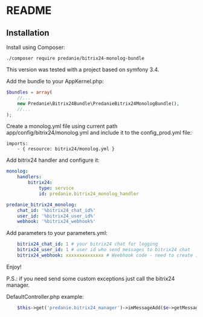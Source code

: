 README
======

Installation
------------

Install using Composer:

```
./composer require predanie/bitrix24-monolog-bundle
```

This version was tested with a project based on symfony 3.4.

Add the bundle to your AppKernel.php:

``` php
$bundles = array(
    //...
    new Predanie\Bitrix24Bundle\PredanieBitrix24MonologBundle(),
    //...
);
```

Create a monolog.yml file using current path app/config/bitrix24/monolog.yml and include it to the config_prod.yml file:

```
imports:
    - { resource: bitrix24/monolog.yml }
```
 
Add bitrix24 handler and configure it:

``` yml
monolog:
    handlers:
        bitrix24:
            type: service
            id: predanie.bitrix24_monolog_handler

predanie_bitrix24_monolog:
    chat_id: '%bitrix24_chat_id%'
    user_id: '%bitrix24_user_id%'
    webhook: '%bitrix24_webhook%'
```

Add parameters to your parameters.yml:

``` yml
    bitrix24_chat_id: 1 # your bitrix24 chat for logging
    bitrix24_user_id: 1 # user id who send messages to bitrix24 chat 
    bitrix24_webhook: xxxxxxxxxxxxxx # Weebhook code - need to create in the Bitrix24 admin panel
```
Enjoy!

P.S.: if you need send some custom exceptions just call the bitrix24 manager.

DefaultController.php example:

``` php
    $this->get('predanie.bitrix24_manager')->imMessageAdd($e->getMessage());
```